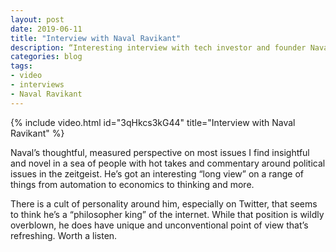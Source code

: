 ```yaml
---
layout: post
date: 2019-06-11
title: "Interview with Naval Ravikant"
description: “Interesting interview with tech investor and founder Naval Ravikant.”
categories: blog
tags:
- video
- interviews
- Naval Ravikant
---
```


{% include video.html id="3qHkcs3kG44" title="Interview with Naval Ravikant" %}

Naval’s thoughtful, measured perspective on most issues I find insightful and novel in a sea of people with hot takes and commentary around political issues in the zeitgeist. He’s got an interesting “long view” on a range of things from automation to economics to thinking and more.

There is a cult of personality around him, especially on Twitter, that seems to think he’s a “philosopher king” of the internet.  While that position is wildly overblown, he does have unique and unconventional point of view that’s refreshing. Worth a listen.
